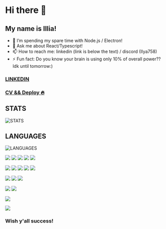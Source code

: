 # Hi there 👋

## My name is Illia!

<!-- - 🔭 I’m currently working on Le (survival single/multiplayer game)! -->
- 🌱 I’m spending my spare time with Node.js / Electron!
- 💬 Ask me about React/Typescript!
- 📫 How to reach me: linkedin (link is below the text) / discord (Ilya758)
- ⚡ Fun fact: Do you know your brain is using only 10% of overall power?? Idk until tomorrow:)

### [LINKEDIN](https://www.linkedin.com/in/illia-skaryna/)
### [CV && Deploy :fire: ](https://ilya758.github.io/rsschool-cv/)

## STATS
![STATS](https://github-readme-stats.vercel.app/api?username=ilya758)
## LANGUAGES
![LANGUAGES](https://github-readme-stats.vercel.app/api/top-langs/?username=ilya758&layout=compact)

![](https://img.shields.io/badge/Code-Javascript-informational?style=flat&logo=<LOGO_NAME>&logoColor=white&color=red) 
![](https://img.shields.io/badge/Code-Typescript-informational?style=flat&logo=<LOGO_NAME>&logoColor=white&color=green)
![](https://img.shields.io/badge/Code-HTML/Pug-informational?style=flat&logo=<LOGO_NAME>&logoColor=white&color=blue)
![](https://img.shields.io/badge/Code-SCSS/CSS-informational?style=flat&logo=<LOGO_NAME>&logoColor=white&color=purple)
![](https://img.shields.io/badge/Code-StyledComponents-informational?style=flat&logo=<LOGO_NAME>&logoColor=white&color=orange)

![](https://img.shields.io/badge/Tools-Webpack-informational?style=flat&logo=<LOGO_NAME>&logoColor=white&color=brown)
![](https://img.shields.io/badge/Tools-Gulp-informational?style=flat&logo=<LOGO_NAME>&logoColor=white&color=gold)
![](https://img.shields.io/badge/Tools-VSCode-informational?style=flat&logo=<LOGO_NAME>&logoColor=white&color=pink)
![](https://img.shields.io/badge/Tools-Git-informational?style=flat&logo=<LOGO_NAME>&logoColor=white&color=2bbc8a)
![](https://img.shields.io/badge/Tools-DevTools-informational?style=flat&logo=<LOGO_NAME>&logoColor=white&color=beige)

![](https://img.shields.io/badge/Other-Photoshop-informational?style=flat&logo=<LOGO_NAME>&logoColor=white&color=brightbrown)
![](https://img.shields.io/badge/Other-Figma-informational?style=flat&logo=<LOGO_NAME>&logoColor=white&color=darkgreen)
![](https://img.shields.io/badge/Other-AutoCad-informational?style=flat&logo=<LOGO_NAME>&logoColor=white&color=darkred)

![](https://img.shields.io/badge/Libs-React-informational?style=flat&logo=<LOGO_NAME>&logoColor=white&color=magenta)
![](https://img.shields.io/badge/Libs-Phaser-informational?style=flat&logo=<LOGO_NAME>&logoColor=white&color=cyan)

![](https://img.shields.io/badge/TimeManagement-Trello/ClickUp-informational?style=flat&logo=<LOGO_NAME>&logoColor=white&color=aquamarine)

![](https://img.shields.io/badge/Methods-BEM-informational?style=flat&logo=<LOGO_NAME>&logoColor=white&color=yellow)

### Wish y'all success!
